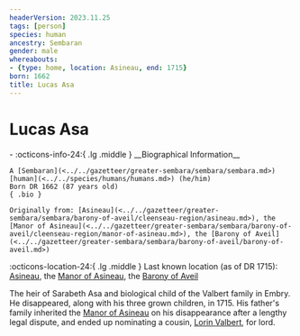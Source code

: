 ```yaml
---
headerVersion: 2023.11.25
tags: [person]
species: human
ancestry: Sembaran
gender: male
whereabouts:
- {type: home, location: Asineau, end: 1715}
born: 1662
title: Lucas Asa
---
```

# Lucas Asa
<div class="grid cards ext-narrow-margin ext-one-column" markdown>
- :octicons-info-24:{ .lg .middle } __Biographical Information__

    A [Sembaran](<../../gazetteer/greater-sembara/sembara/sembara.md>) [human](<../../species/humans/humans.md>) (he/him)  
    Born DR 1662 (87 years old)  
    { .bio }

    Originally from: [Asineau](<../../gazetteer/greater-sembara/sembara/barony-of-aveil/cleenseau-region/asineau.md>), the [Manor of Asineau](<../../gazetteer/greater-sembara/sembara/barony-of-aveil/cleenseau-region/manor-of-asineau.md>), the [Barony of Aveil](<../../gazetteer/greater-sembara/sembara/barony-of-aveil/barony-of-aveil.md>)
</div>

:octicons-location-24:{ .lg .middle } Last known location (as of DR 1715): [Asineau](<../../gazetteer/greater-sembara/sembara/barony-of-aveil/cleenseau-region/asineau.md>), the [Manor of Asineau](<../../gazetteer/greater-sembara/sembara/barony-of-aveil/cleenseau-region/manor-of-asineau.md>), the [Barony of Aveil](<../../gazetteer/greater-sembara/sembara/barony-of-aveil/barony-of-aveil.md>)


The heir of Sarabeth Asa and biological child of the Valbert family in Embry. He disappeared, along with his three grown children, in 1715. His father's family inherited the [Manor of Asineau](<../../gazetteer/greater-sembara/sembara/barony-of-aveil/cleenseau-region/manor-of-asineau.md>) on his disappearance after a lengthy legal dispute, and ended up nominating a cousin, [Lorin Valbert](<./lorin-valbert.md>), for lord.